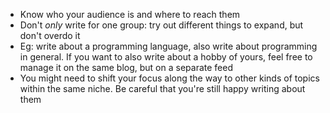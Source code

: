 
- Know who your audience is and where to reach them
- Don't _only_ write for one group: try out different things to expand, but don't overdo it
- Eg: write about a programming language, also write about programming in general. If you want to also write about a hobby of yours, feel free to manage it on the same blog, but on a separate feed 
- You might need to shift your focus along the way to other kinds of topics within the same niche. Be careful that you're still happy writing about them
